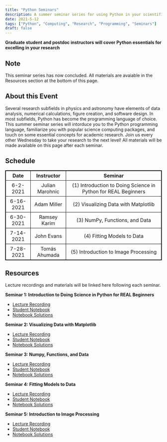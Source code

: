 ```yaml
---
title: "Python Seminars"
description: A summer seminar series for using Python in your scientific research
date: 2021-5-12
tags: ["Python", "Computing", "Research", "Programming", "Seminars"]
draft: false
---
```


**Graduate student and postdoc instructors will cover Python essentials for excelling in your research**

Note
--------
This seminar series has now concluded. 
All materials are avaiable in the Resources section at the bottom of this page.

About this Event
--------
Several research subfields in physics and astronomy have elements of data analysis, numerical calculations, figure creation, and software design.
In most subfields, Python has become the programming language of choice.
This summer seminar series will intorduce you to the Python programming language, familiarize you with popular science computing packages, and touch on some essential concepts for academic research.
Join us every other Wednesday to take your research to the next level! All materials will be made available on this page after each seminar.


Schedule
--------

<style>
table, th, td {
  border: 1px solid black;
  border-collapse: collapse;
}
th, td {
  padding: 5px;
}
table {
  text-align: center;
}
th {
  text-align: center;
}
 table.center {
  margin-left: auto; 
  margin-right: auto;
</style>

 <table class="center">
  <tr>
    <th>Date</th>
    <th>Instructor</th>
    <th>Seminar</th>
  </tr>
  <tr>
    <td>6-2-2021</td>
    <td>Julian Marohnic</td>
    <td>(1) Introduction to Doing Science in Python for REAL Beginners</td>
  </tr>
  <tr>
    <td>6-16-2021</td>
    <td>Adam Miller</td>
    <td>(2) Visualizing Data with Matplotlib </td>
  </tr>
  <tr>
    <td>6-30-2021</td>
    <td>Ramsey Karim</td>
    <td>(3) NumPy, Functions, and Data </td>
  </tr>
  <tr>
    <td>7-14-2021</td>
    <td>John Evans</td>
    <td>(4) Fitting Models to Data </td>
  </tr>
  <tr>
    <td>7-28-2021</td>
    <td>Tomás Ahumada</td>
    <td>(5) Introduction to Image Processing </td>
  </tr>
</table> 


Resources
--------

Lecture recordings and materials will be linked here following each seminar.

**Seminar 1: Introduction to Doing Science in Python for REAL Beginners**

- [Lecture Recording](https://drive.google.com/file/d/1ZtLxMYifK8FgjTrQUlLKoND9mjNcpif2/view?usp=sharing)
- [Student Notebook](https://colab.research.google.com/github/ramseykarim/paarc-seminars/blob/main/Lecture1/Student.ipynb)
- [Notebook Solutions](https://colab.research.google.com/github/ramseykarim/paarc-seminars/blob/main/Lecture1/Instructor.ipynb)

**Seminar 2: Visualizing Data with Matplotlib**

- [Lecture Recording](https://drive.google.com/file/d/1RQticHGCqZMQk4Gy2AUaS-7UnkB_CS7x/view?usp=sharing)
- [Student Notebook](https://colab.research.google.com/github/ramseykarim/paarc-seminars/blob/main/Lecture2/SalienceInMatplotlib.ipynb)
- [Notebook Solutions](https://colab.research.google.com/github/ramseykarim/paarc-seminars/blob/main/Lecture2/SalienceInMatplotlibSolutions.ipynb)

**Seminar 3: Numpy, Functions, and Data**

- [Lecture Recording](https://drive.google.com/file/d/1RJ1YIQvlsWJt95l88N3bZMGE8wA4shEg/view?usp=sharing)
- [Student Notebook](https://colab.research.google.com/github/ramseykarim/paarc-seminars/blob/main/Lecture3/Student.ipynb)
- [Notebook Solutions](https://colab.research.google.com/github/ramseykarim/paarc-seminars/blob/main/Lecture3/Instructor.ipynb)

**Seminar 4: Fitting Models to Data**

- [Lecture Recording](https://drive.google.com/file/d/1TmJljB9z4aC1oRKkZcnNlDzAa6VwixLc/view?usp=sharing)
- [Student Notebook](https://colab.research.google.com/github/ramseykarim/paarc-seminars/blob/main/Lecture4/Student.ipynb)
- [Notebook Solutions](https://colab.research.google.com/github/ramseykarim/paarc-seminars/blob/main/Lecture4/Instructor.ipynb)

**Seminar 5: Introduction to Image Processing**

- [Lecture Recording](https://drive.google.com/file/d/1zp8Y5q4vtdd-Fdu_egLRMCJCz5n1l5fX/view?usp=sharing)
- [Student Notebook](https://colab.research.google.com/github/ramseykarim/paarc-seminars/blob/main/Lecture5/Student.ipynb)
- [Notebook Solutions](https://colab.research.google.com/github/ramseykarim/paarc-seminars/blob/main/Lecture5/Instructor.ipynb)
